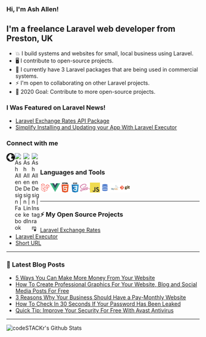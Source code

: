 ### Hi, I'm Ash Allen!

## I'm a freelance Laravel web developer from Preston, UK
- 💥 I build systems and websites for small, local business using Laravel.
- 🖥 I contribute to open-source projects.
- 🎉 I currently have 3 Laravel packages that are being used in commercial systems.
- ⚡ I'm open to collaborating on other Laravel projects.
- 🥅 2020 Goal: Contribute to more open-source projects.

### I Was Featured on Laravel News!
- [Laravel Exchange Rates API Package](https://laravel-news.com/laravel-exchange-rates-api-package)
- [Simplify Installing and Updating your App With Laravel Executor](https://laravel-news.com/laravel-executor-package)

### Connect with me

[<img align="left" alt="ashallendesign.co.uk" width="22px" src="https://raw.githubusercontent.com/iconic/open-iconic/master/svg/globe.svg" />][website]
[<img align="left" alt="Ash Allen Design | Facebook" width="22px" src="https://cdn.jsdelivr.net/npm/simple-icons@v3/icons/facebook.svg" />][facebook]
[<img align="left" alt="Ash Allen Design | LinkedIn" width="22px" src="https://cdn.jsdelivr.net/npm/simple-icons@v3/icons/linkedin.svg" />][linkedin]
[<img align="left" alt="Ash Allen Design | Instagram" width="22px" src="https://cdn.jsdelivr.net/npm/simple-icons@v3/icons/instagram.svg" />][instagram]

<br>

### Languages and Tools

<img align="left" alt="Laravel" width="26px" src="https://raw.githubusercontent.com/github/explore/80688e429a7d4ef2fca1e82350fe8e3517d3494d/topics/laravel/laravel.png" />
<img align="left" alt="Vue JS" width="26px" src="https://raw.githubusercontent.com/github/explore/80688e429a7d4ef2fca1e82350fe8e3517d3494d/topics/vue/vue.png" />
<img align="left" alt="HTML5" width="26px" src="https://raw.githubusercontent.com/github/explore/80688e429a7d4ef2fca1e82350fe8e3517d3494d/topics/html/html.png" />
<img align="left" alt="CSS3" width="26px" src="https://raw.githubusercontent.com/github/explore/80688e429a7d4ef2fca1e82350fe8e3517d3494d/topics/css/css.png" />
<img align="left" alt="Sass" width="26px" src="https://raw.githubusercontent.com/github/explore/80688e429a7d4ef2fca1e82350fe8e3517d3494d/topics/sass/sass.png" />
<img align="left" alt="JavaScript" width="26px" src="https://raw.githubusercontent.com/github/explore/80688e429a7d4ef2fca1e82350fe8e3517d3494d/topics/javascript/javascript.png" />
<img align="left" alt="SQL" width="26px" src="https://raw.githubusercontent.com/github/explore/80688e429a7d4ef2fca1e82350fe8e3517d3494d/topics/sql/sql.png" />
<img align="left" alt="MySQL" width="26px" src="https://raw.githubusercontent.com/github/explore/80688e429a7d4ef2fca1e82350fe8e3517d3494d/topics/mysql/mysql.png" />
<img align="left" alt="Git" width="26px" src="https://raw.githubusercontent.com/github/explore/80688e429a7d4ef2fca1e82350fe8e3517d3494d/topics/git/git.png" />

<br />
<br />

---

### ⚡ My Open Source Projects
- [Laravel Exchange Rates](https://github.com/ash-jc-allen/laravel-exchange-rates)
- [Laravel Executor](https://github.com/ash-jc-allen/laravel-executor)
- [Short URL](https://github.com/ash-jc-allen/short-url)

---

### 📘 Latest Blog Posts
- [5 Ways You Can Make More Money From Your Website](https://ashallendesign.co.uk/blog/5-ways-to-make-money-from-your-website)
- [How To Create Professional Graphics For Your Website, Blog and Social Media Posts For Free](https://ashallendesign.co.uk/blog/professional-graphics-for-website-design-and-social-media)
- [3 Reasons Why Your Business Should Have a Pay-Monthly Website](https://ashallendesign.co.uk/blog/3-ways-pay-monthly-websites-can-help-your-business-grow)
- [How To Check In 30 Seconds If Your Password Has Been Leaked](https://ashallendesign.co.uk/blog/how-to-check-if-password-is-leaked)
- [Quick Tip: Improve Your Security For Free With Avast Antivirus](https://ashallendesign.co.uk/blog/improve-security-with-avast-antivirus)

---

<img align="left" alt="codeSTACKr's Github Stats" src="https://github-readme-stats.vercel.app/api?username=ash-jc-allen&show_icons=true&hide_border=true" />

[website]: https://ashallendesign.co.uk
[facebook]: https://www.facebook.com/ashallendesignuk/
[instagram]: https://www.instagram.com/ashallendesign_uk/
[linkedin]: https://www.linkedin.com/in/ashleyjcallen/